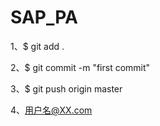 ﻿# SAP_PA

1、$ git add .

2、$ git commit -m "first commit"

3、$ git push origin master

4、用户名@XX.com

